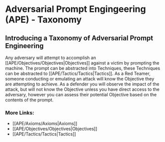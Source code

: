 # Adversarial Prompt Engingeering (APE) - Taxonomy

## Introducing a Taxonomy of Adversarial Prompt Engineering

Any adversary will attempt to accomplish an [[APE/Objectives/Objectives|Objectives]] against a victim by prompting the machine. The prompt can be abstracted into Techniques, these Techniques can be abstracted to [[APE/Tactics/Tactics|Tactics]]. As a Red Teamer, someone conducting or emulating an attack will know the Objective they are attempting to achieve. As a defender you will observe the impact of the attack, but will not know the Objective unless you have direct access to the adversary, however you can assess their potential Objective based on the contents of the prompt.

### More Links:
-   [[APE/Axioms/Axioms|Axioms]]
-   [[APE/Objectives/Objectives|Objectives]]
-   [[APE/Tactics/Tactics|Tactics]]
